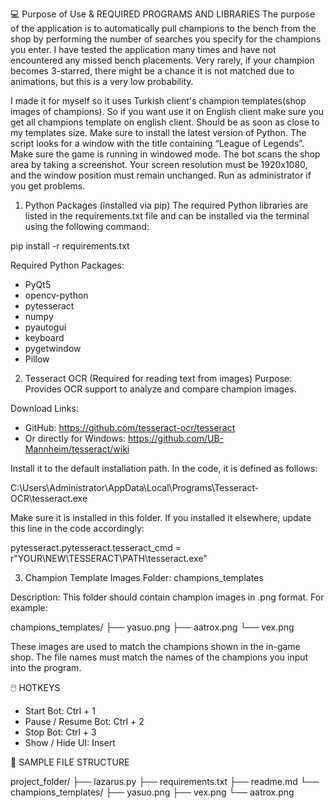 💻 Purpose of Use & REQUIRED PROGRAMS AND LIBRARIES
The purpose of the application is to automatically pull champions to the bench from the shop by performing the number of searches you specify for the champions you enter.
I have tested the application many times and have not encountered any missed bench placements. Very rarely, if your champion becomes 3-starred, there might be a chance it is not matched due to animations, but this is a very low probability.

I made it for myself so it uses Turkish client's champion templates(shop images of champions). So if you want use it on English client make sure you get all champions template on english client. Should be as soon as close to my templates size.
Make sure to install the latest version of Python.
The script looks for a window with the title containing “League of Legends”.
Make sure the game is running in windowed mode.
The bot scans the shop area by taking a screenshot. Your screen resolution must be 1920x1080, and the window position must remain unchanged.
Run as administrator if you get problems.



1. Python Packages (installed via pip)
The required Python libraries are listed in the requirements.txt file and can be installed via the terminal using the following command:

pip install -r requirements.txt

Required Python Packages:
- PyQt5
- opencv-python
- pytesseract
- numpy
- pyautogui
- keyboard
- pygetwindow
- Pillow



2. Tesseract OCR (Required for reading text from images)
Purpose: Provides OCR support to analyze and compare champion images.

Download Links:
- GitHub: https://github.com/tesseract-ocr/tesseract
- Or directly for Windows: https://github.com/UB-Mannheim/tesseract/wiki

Install it to the default installation path.
In the code, it is defined as follows:

C:\Users\Administrator\AppData\Local\Programs\Tesseract-OCR\tesseract.exe

Make sure it is installed in this folder. If you installed it elsewhere, update this line in the code accordingly:

pytesseract.pytesseract.tesseract_cmd = r"YOUR\NEW\TESSERACT\PATH\tesseract.exe"



3. Champion Template Images
Folder: champions_templates

Description: This folder should contain champion images in .png format. For example:

champions_templates/
├── yasuo.png
├── aatrox.png
└── vex.png

These images are used to match the champions shown in the in-game shop.
The file names must match the names of the champions you input into the program.



🖱️ HOTKEYS
- Start Bot: Ctrl + 1
- Pause / Resume Bot: Ctrl + 2
- Stop Bot: Ctrl + 3
- Show / Hide UI: Insert



📁 SAMPLE FILE STRUCTURE

project_folder/
├── lazarus.py
├── requirements.txt
├── readme.md
└── champions_templates/
    ├── yasuo.png
    ├── vex.png
    └── aatrox.png
